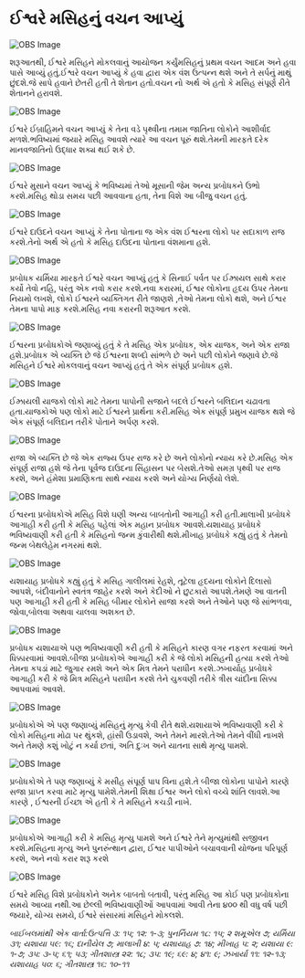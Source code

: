# ઈશ્વરે મસિહનું વચન આપ્યું

![OBS Image](https://cdn.door43.org/obs/jpg/360px/obs-en-21-01.jpg)

શરૂઆતથી, ઈશ્વરે મસિહને મોકલવાનું આયોજન કર્યુંમસિહનું પ્રથમ વચન આદમ અને હવા પાસે આવ્યું હતું.ઈશ્વરે વચન આપ્યું કે હવા દ્વારા એક વંશ ઉત્પન્ન થશે અને તે સર્પનું માથું છુંદશે.જે સાપે હવાને છેતરી હતી તે શેતાન હતો.વચન નો અર્થ એ હતો કે મસિહ સંપૂર્ણ રીતે શેતાનને હરાવશે.

![OBS Image](https://cdn.door43.org/obs/jpg/360px/obs-en-21-02.jpg)

ઈશ્વરે  ઈબ્રાહિમને વચન આપ્યું કે તેના વડે પૃથ્વીના તમામ જાતિના લોકોને  આશીર્વાદ મળશે.ભવિષ્યમાં જયારે મસિહ આવશે ત્યારે આ વચન પૂરું થશે.તેમની મારફતે દરેક માનવજાતિનો ઉદ્ધાર શક્ય થઈ શકે  છે.

![OBS Image](https://cdn.door43.org/obs/jpg/360px/obs-en-21-03.jpg)

ઈશ્વરે મુસાને વચન આપ્યું કે ભવિષ્યમાં તેઓ મૂસાની જેમ અન્ય પ્રબોધકને ઉભો કરશે.મસિહ થોડા સમય પછી આવવાના હતા, તેના વિશે આ બીજુ વચન હતું.

![OBS Image](https://cdn.door43.org/obs/jpg/360px/obs-en-21-04.jpg)

ઈશ્વરે દાઉદને વચન આપ્યું કે તેના પોતાના જ એક વંશ ઈશ્વરના લોકો પર સદાકાળ રાજ કરશે.તેનો અર્થ એ હતો કે મસિહ દાઉદના પોતાના વંશમાના હશે.

![OBS Image](https://cdn.door43.org/obs/jpg/360px/obs-en-21-05.jpg)

પ્રબોધક યર્મિયા મારફતે ઈશ્વરે વચન આપ્યું હતું કે સિનાઈ પર્વત પર ઈઝ્રાયલ સાથે કરાર કર્યો તેવો નહિ, પરંતુ એક નવો કરાર કરશે.નવા કરારમાં, ઈશ્વર લોકોના હૃદય ઉપર તેમના નિયમો લખશે, લોકો ઈશ્વરને વ્યક્તિગત રીતે જાણશે ,તેઓ તેમના લોકો થશે, અને ઈશ્વર તેમના પાપો માફ કરશે.મસિહ નવા કરારની શરૂઆત કરશે.

![OBS Image](https://cdn.door43.org/obs/jpg/360px/obs-en-21-06.jpg)

ઈશ્વરના પ્રબોધકોએ જણાવ્યું હતું કે તે મસિહ એક પ્રબોધક, એક યાજક, અને એક રાજા હશે.પ્રબોધક એ વ્યક્તિ છે જે ઈશ્વરના શબ્દો સાંભળે છે અને પછી લોકોને જણાવે છે.જે મસિહને ઈશ્વરે મોકલવાનું વચન આપ્યું હતું તે એક સંપૂર્ણ પ્રબોધક હશે.

![OBS Image](https://cdn.door43.org/obs/jpg/360px/obs-en-21-07.jpg)

ઈઝ્રાયલી યાજકો લોકો માટે તેમના પાપોની સજાને બદલે ઈશ્વરને બલિદાન ચઢાવતા હતા.યાજકોએ પણ લોકો માટે ઈશ્વરને પ્રાર્થના કરી.મસિહ એક સંપૂર્ણ પ્રમુખ યાજક થશે જે એક સંપૂર્ણ બલિદાન તરીકે પોતાને અર્પણ કરશે.

![OBS Image](https://cdn.door43.org/obs/jpg/360px/obs-en-21-08.jpg)

રાજા એ વ્યક્તિ છે જે એક રાજ્ય ઉપર રાજ કરે છે અને લોકોનો ન્યાય કરે છે.મસિહ એક સંપૂર્ણ રાજા હશે જે તેના પૂર્વજ દાઉદના સિંહાસન પર બેસશે.તેઓ સમગ્ર પૃથ્વી પર રાજ કરશે, અને હંમેશા પ્રમાણિકતા સાથે ન્યાય કરશે અને યોગ્ય નિર્ણયો લેશે.

![OBS Image](https://cdn.door43.org/obs/jpg/360px/obs-en-21-09.jpg)

ઈશ્વરના પ્રબોધકોએ મસિહ વિશે ઘણી અન્ય બાબતોની આગાહી કરી હતી.માલાખી પ્રબોધકે આગાહી કરી હતી કે મસિહ પહેલાં એક મહાન પ્રબોધક આવશે.યશાયાહ પ્રબોધકે ભવિષ્યવાણી કરી હતી કે મસિહનો જન્મ કુંવારીથી થશે.મીખાહ પ્રબોધકે કહ્યું હતું કે તેમનો જન્મ બેથલેહેમ નગરમાં થશે.

![OBS Image](https://cdn.door43.org/obs/jpg/360px/obs-en-21-10.jpg)

યશાયાહ પ્રબોધકે કહ્યું હતું કે મસિહ ગાલીલમાં રેહશે, તૂટેલા હૃદયના લોકોને દિલાસો આપશે, બંદીવાનોને સ્વતંત્ર જાહેર કરશે અને કેદીઓ ને છુટકારો આપશે.તેમણે આ વાતની પણ આગાહી કરી હતી કે મસિહ બીમાર લોકોને સાજા કરશે અને તેઓને પણ જે સાંભળવા, જોવા,બોલવા અથવા ચાલવા અશક્ત છે.

![OBS Image](https://cdn.door43.org/obs/jpg/360px/obs-en-21-11.jpg)

પ્રબોધક યશાયાએ પણ ભવિષ્યવાણી કરી હતી કે મસિહને કારણ વગર નફરત કરવામાં અને ધિક્કારવામાં આવશે.બીજા પ્રબોધકોએ આગાહી કરી કે જે લોકો મસિહની હત્યા કરશે તેઓ તેમના કપડાં માટે જુગાર રમશે અને એક મિત્ર તેમને પરાધીન કરશે.ઝખાર્યાહ પ્રબોધકે આગાહી કરી કે જે મિત્ર મસિહને પરાધીન કરશે તેને ચુકવણી તરીકે ત્રીસ ચાંદીના સિક્કા આપવામાં આવશે.

![OBS Image](https://cdn.door43.org/obs/jpg/360px/obs-en-21-12.jpg)

પ્રબોધકોએ એ પણ જણાવ્યું મસિહનું મૃત્યુ કેવી રીતે થશે.યશાયાએ ભવિષ્યવાણી કરી કે લોકો મસિહના મોઢા પર થુંકશે, હાંસી ઉડાવશે, અને તેમને મારશે.તેઓ તેમને વીંધી નાખશે અને તેમણે કશું ખોટું ન કર્યા છતાં, અતિ દુઃખ અને યાતના સાથે મૃત્યુ પામશે.

![OBS Image](https://cdn.door43.org/obs/jpg/360px/obs-en-21-13.jpg)

પ્રબોધકોએ તે પણ જણાવ્યું કે મસીહ સંપૂર્ણ પાપ વિના હશે.તે બીજા લોકોના પાપોને  કારણે સજા પ્રાપ્ત કરવા માટે મૃત્યુ પામેશે.તેમની શિક્ષા ઈશ્વર અને લોકો વચ્ચે શાંતિ લાવશે.આ કારણે , ઈશ્વરની ઈચ્છા એ હતી કે તે મસિહને કચડી નાખે.

![OBS Image](https://cdn.door43.org/obs/jpg/360px/obs-en-21-14.jpg)

પ્રબોધકોએ આગાહી કરી કે મસિહ મૃત્યુ પામશે અને ઈશ્વરે તેને મૃત્યુમાંથી સજીવન કરશે.મસિહના મૃત્યુ અને પુનરુંત્થાન દ્વારા, ઈશ્વર પાપીઓને બચાવવાની યોજના પરિપૂર્ણ કરશે, અને નવો કરાર શરૂ કરશે

![OBS Image](https://cdn.door43.org/obs/jpg/360px/obs-en-21-15.jpg)

ઈશ્વરે મસિહ વિશે પ્રબોધકોને અનેક બાબતો બતાવી, પરંતુ મસિહ આ કોઈ પણ પ્રબોધકોના સમયે આવ્યા નથી.આ છેલ્લી ભવિષ્યવાણીઓં આપવામાં આવી તેના ૪૦૦ થી વધુ વર્ષ પછી જયારે, યોગ્ય સમયે, ઈશ્વરે સંસારમાં મસિહને મોકલશે.

_બાઈબલમાંથી એક વાર્તા:ઉત્પત્તિ ૩: ૧૫; ૧૨: ૧-૩; પુનર્નિયમ ૧૮: ૧૫; ૨ શમૂએલ ૭; યર્મિયા ૩૧; યશાયા ૫૯: ૧૬; દાનીયેલ ૭; માલાખી ૪: ૫; યશાયાહ ૭: ૧૪; મીખાહ ૫: ૨; યશાયા ૯: ૧-૭; ૩૫: ૩-૫; ૬૧; ૫૩; ગીતશાસ્ત્ર ૨૨: ૧૮; ૩૫: ૧૯; ૬૯: ૪; ૪૧: ૯; ઝખાર્યા ૧૧: ૧૨-૧૩; યશાયાહ ૫૦: ૬; ગીતશાસ્ત્ર ૧૬: ૧૦-૧૧_